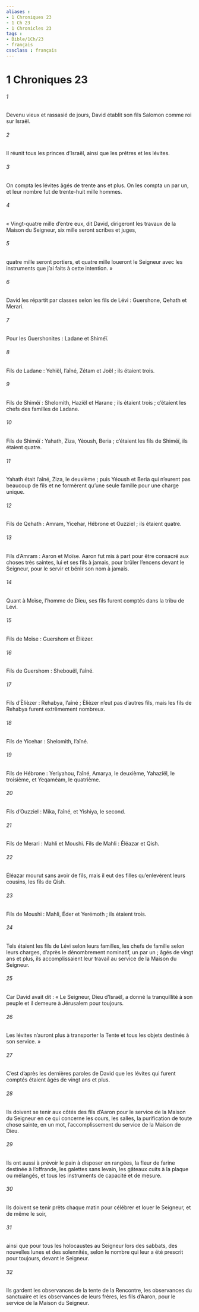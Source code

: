 ```yaml
---
aliases : 
- 1 Chroniques 23
- 1 Ch 23
- 1 Chronicles 23
tags : 
- Bible/1Ch/23
- français
cssclass : français
---
```


# 1 Chroniques 23

###### 1
Devenu vieux et rassasié de jours, David établit son fils Salomon comme roi sur Israël.
###### 2
Il réunit tous les princes d’Israël, ainsi que les prêtres et les lévites.
###### 3
On compta les lévites âgés de trente ans et plus. On les compta un par un, et leur nombre fut de trente-huit mille hommes.
###### 4
« Vingt-quatre mille d’entre eux, dit David, dirigeront les travaux de la Maison du Seigneur, six mille seront scribes et juges,
###### 5
quatre mille seront portiers, et quatre mille loueront le Seigneur avec les instruments que j’ai faits à cette intention. »
###### 6
David les répartit par classes selon les fils de Lévi : Guershone, Qehath et Merari.
###### 7
Pour les Guershonites : Ladane et Shiméï.
###### 8
Fils de Ladane : Yehiël, l’aîné, Zétam et Joël ; ils étaient trois.
###### 9
Fils de Shiméï : Shelomith, Haziël et Harane ; ils étaient trois ; c’étaient les chefs des familles de Ladane.
###### 10
Fils de Shiméï : Yahath, Ziza, Yéoush, Beria ; c’étaient les fils de Shiméï, ils étaient quatre.
###### 11
Yahath était l’aîné, Ziza, le deuxième ; puis Yéoush et Beria qui n’eurent pas beaucoup de fils et ne formèrent qu’une seule famille pour une charge unique.
###### 12
Fils de Qehath : Amram, Yicehar, Hébrone et Ouzziel ; ils étaient quatre.
###### 13
Fils d’Amram : Aaron et Moïse. Aaron fut mis à part pour être consacré aux choses très saintes, lui et ses fils à jamais, pour brûler l’encens devant le Seigneur, pour le servir et bénir son nom à jamais.
###### 14
Quant à Moïse, l’homme de Dieu, ses fils furent comptés dans la tribu de Lévi.
###### 15
Fils de Moïse : Guershom et Èlièzer.
###### 16
Fils de Guershom : Shebouël, l’aîné.
###### 17
Fils d’Èlièzer : Rehabya, l’aîné ; Èlièzer n’eut pas d’autres fils, mais les fils de Rehabya furent extrêmement nombreux.
###### 18
Fils de Yicehar : Shelomith, l’aîné.
###### 19
Fils de Hébrone : Yeriyahou, l’aîné, Amarya, le deuxième, Yahaziël, le troisième, et Yeqaméam, le quatrième.
###### 20
Fils d’Ouzziel : Mika, l’aîné, et Yishiya, le second.
###### 21
Fils de Merari : Mahli et Moushi.
Fils de Mahli : Éléazar et Qish.
###### 22
Éléazar mourut sans avoir de fils, mais il eut des filles qu’enlevèrent leurs cousins, les fils de Qish.
###### 23
Fils de Moushi : Mahli, Éder et Yerémoth ; ils étaient trois.
###### 24
Tels étaient les fils de Lévi selon leurs familles, les chefs de famille selon leurs charges, d’après le dénombrement nominatif, un par un ; âgés de vingt ans et plus, ils accomplissaient leur travail au service de la Maison du Seigneur.
###### 25
Car David avait dit : « Le Seigneur, Dieu d’Israël, a donné la tranquillité à son peuple et il demeure à Jérusalem pour toujours.
###### 26
Les lévites n’auront plus à transporter la Tente et tous les objets destinés à son service. »
###### 27
C’est d’après les dernières paroles de David que les lévites qui furent comptés étaient âgés de vingt ans et plus.
###### 28
Ils doivent se tenir aux côtés des fils d’Aaron pour le service de la Maison du Seigneur en ce qui concerne les cours, les salles, la purification de toute chose sainte, en un mot, l’accomplissement du service de la Maison de Dieu.
###### 29
Ils ont aussi à prévoir le pain à disposer en rangées, la fleur de farine destinée à l’offrande, les galettes sans levain, les gâteaux cuits à la plaque ou mélangés, et tous les instruments de capacité et de mesure.
###### 30
Ils doivent se tenir prêts chaque matin pour célébrer et louer le Seigneur, et de même le soir,
###### 31
ainsi que pour tous les holocaustes au Seigneur lors des sabbats, des nouvelles lunes et des solennités, selon le nombre qui leur a été prescrit pour toujours, devant le Seigneur.
###### 32
Ils gardent les observances de la tente de la Rencontre, les observances du sanctuaire et les observances de leurs frères, les fils d’Aaron, pour le service de la Maison du Seigneur.

